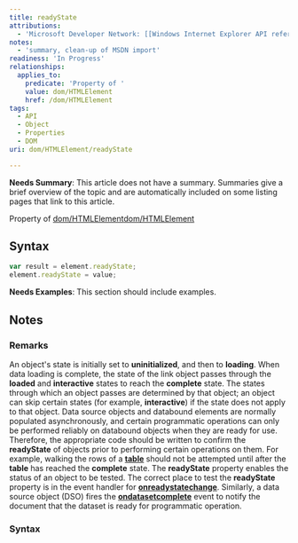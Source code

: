 ```yaml
---
title: readyState
attributions:
  - 'Microsoft Developer Network: [[Windows Internet Explorer API reference](http://msdn.microsoft.com/en-us/library/ie/hh828809%28v=vs.85%29.aspx) Article]'
notes:
  - 'summary, clean-up of MSDN import'
readiness: 'In Progress'
relationships:
  applies_to:
    predicate: 'Property of '
    value: dom/HTMLElement
    href: /dom/HTMLElement
tags:
  - API
  - Object
  - Properties
  - DOM
uri: dom/HTMLElement/readyState

---
```

**Needs Summary**: This article does not have a summary. Summaries give a brief overview of the topic and are automatically included on some listing pages that link to this article.

Property of [dom/HTMLElement](/dom/HTMLElement)[dom/HTMLElement](/dom/HTMLElement)

## Syntax

``` js
var result = element.readyState;
element.readyState = value;
```

**Needs Examples**: This section should include examples.

## Notes

### Remarks

An object's state is initially set to **uninitialized**, and then to **loading**. When data loading is complete, the state of the link object passes through the **loaded** and **interactive** states to reach the **complete** state. The states through which an object passes are determined by that object; an object can skip certain states (for example, **interactive**) if the state does not apply to that object. Data source objects and databound elements are normally populated asynchronously, and certain programmatic operations can only be performed reliably on databound objects when they are ready for use. Therefore, the appropriate code should be written to confirm the **readyState** of objects prior to performing certain operations on them. For example, walking the rows of a [**table**](/html/elements/table) should not be attempted until after the **table** has reached the **complete** state. The **readyState** property enables the status of an object to be tested. The correct place to test the **readyState** property is in the event handler for [**onreadystatechange**](/dom/Element/readystatechange). Similarly, a data source object (DSO) fires the [**ondatasetcomplete**](/dom/Event/datasetcomplete) event to notify the document that the dataset is ready for programmatic operation.

### Syntax
